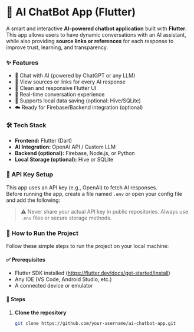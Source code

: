 # 🤖 AI ChatBot App (Flutter)

A smart and interactive **AI-powered chatbot application** built with **Flutter**. This app allows users to have dynamic conversations with an AI assistant, while also providing **source links or references** for each response to improve trust, learning, and transparency.

### ✨ Features

- 🧠 Chat with AI (powered by ChatGPT or any LLM)
- 🔗 View sources or links for every AI response
- 📱 Clean and responsive Flutter UI
- 💬 Real-time conversation experience
- 💾 Supports local data saving (optional: Hive/SQLite)
- ☁️ Ready for Firebase/Backend integration (optional)

### 🛠️ Tech Stack

- **Frontend:** Flutter (Dart)
- **AI Integration:** OpenAI API / Custom LLM
- **Backend (optional):** Firebase, Node.js, or Python
- **Local Storage (optional):** Hive or SQLite

### 🔐 API Key Setup

This app uses an API key (e.g., OpenAI) to fetch AI responses.  
Before running the app, create a file named `.env` or open your config file and add the following:


> ⚠️ Never share your actual API key in public repositories. Always use `.env` files or secure storage methods.

### 🔧 How to Run the Project

Follow these simple steps to run the project on your local machine:

#### ✅ Prerequisites
- Flutter SDK installed (https://flutter.dev/docs/get-started/install)
- Any IDE (VS Code, Android Studio, etc.)
- A connected device or emulator

#### 🔧 Steps

1. **Clone the repository**
   ```bash
   git clone https://github.com/your-username/ai-chatbot-app.git


